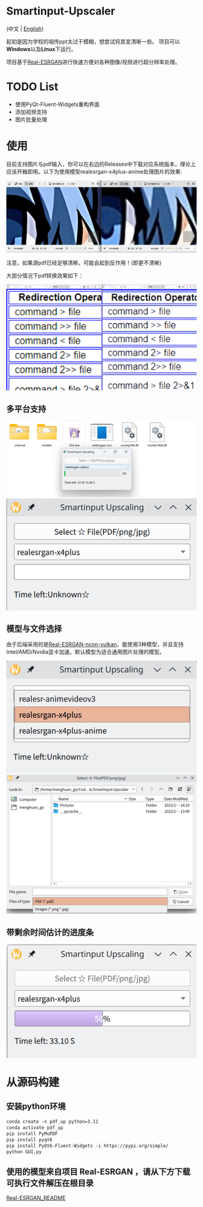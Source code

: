 # Smartinput-Upscaler
(中文 | [English](README_en.md))

起初是因为学校的祖传ppt太过于模糊，想尝试将其变清晰一些。
项目可以<b>Windows</b>以及<b>Linux</b>下运行。

项目基于[Real-ESRGAN](https://github.com/xinntao/Real-ESRGAN)进行快速方便对各种图像/视频进行超分辨率处理。

# TODO List

-   使用PyQt-Fluent-Widgets重构界面
-   添加视频支持
-   图片批量处理

# 使用
目前支持图片与pdf输入，你可以在右边的Releases中下载对应系统版本，理论上应该开箱即用。以下为使用模型realesrgan-x4plus-anime处理图片的效果:

![pic](Pictures/Pic_compare.png)

注意，如果源pdf已经足够清晰，可能会起到反作用！(即更不清晰)

大部分情况下pdf转换效果如下：

![pdf](Pictures/PDF_compare.png)

## 多平台支持

![win](Pictures/Windows_start.png)
![Linux](Pictures/Linux_start.png)

## 模型与文件选择

由于后端采用的是[Real-ESRGAN-ncnn-vulkan](https://github.com/xinntao/Real-ESRGAN-ncnn-vulkan)，能使用3种模型，并且支持Intel/AMD/Nvidia显卡加速。默认模型为适合通用图片处理的模型。

![model](Pictures/Model_choose.png)
![Select](Pictures/File_choose.png)

## 带剩余时间估计的进度条

![progress](Pictures/Progress_time.png)

# 从源码构建

## 安装python环境
    conda create -n pdf_up python=3.11
    conda activate pdf_up
    pip install PyMuPDF
    pip install pyqt6
    pip install PyQt6-Fluent-Widgets -i https://pypi.org/simple/
    python GUI.py
## 使用的模型来自项目 Real-ESRGAN ，请从下方下载可执行文件解压在根目录
[Real-ESRGAN_README](https://github.com/xinntao/Real-ESRGAN/blob/master/README_CN.md#%E4%BE%BF%E6%90%BA%E7%89%88%EF%BC%88%E7%BB%BF%E8%89%B2%E7%89%88%EF%BC%89%E5%8F%AF%E6%89%A7%E8%A1%8C%E6%96%87%E4%BB%B6)